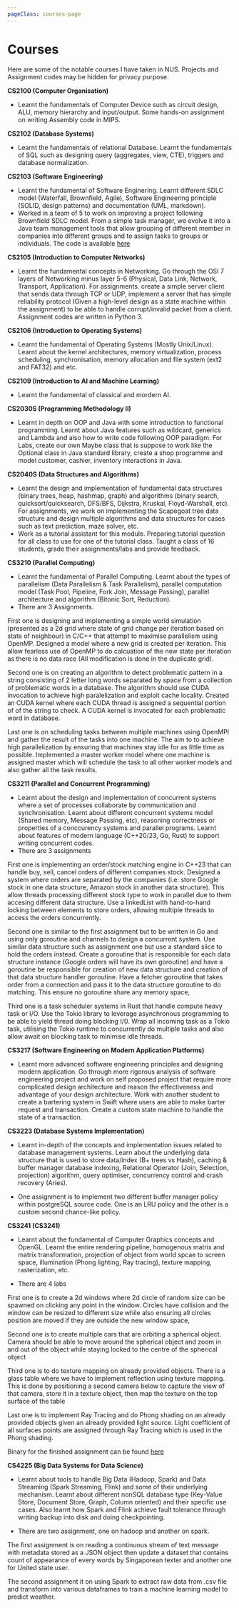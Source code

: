 ```yaml
---
pageClass: courses-page
---
```


# Courses

Here are some of the notable courses I have taken in NUS. Projects and Assignment codes may be hidden for privacy purpose. 

**CS2100 (Computer Organisation)**
- Learnt the fundamentals of Computer Device such as circuit design, ALU, memory hierarchy and input/output. Some hands-on assignment on writing Assembly code in MIPS.

**CS2102 (Database Systems)**
- Learnt the fundamentals of relational Database. Learnt the fundamentals of SQL such as designing query (aggregates, view, CTE), triggers and database normalization. 

**CS2103 (Software Engineering)**
- Learnt the fundamental of Software Enginering. Learnt different SDLC model (Waterfall, Brownfield, Agile), Software Engineering principle (SOLID, design patterns) and documentation (UML, markdown). 
- Worked in a team of 5 to work on improving a project following Brownfield SDLC model. From a simple task manager, we evolve it into a Java team management tools that allow grouping of different member in companies into different groups and to assign tasks to groups or individuals. The code is available [here](https://github.com/zicotjia/tp)

**CS2105 (Introduction to Computer Networks)**
- Learnt the fundamental concepts in Networking. Go through the OSI 7 layers of Networking minus layer 5-6 (Physical, Data Link, Network, Transport, Application). For assignments. create a simple server client that sends data through TCP or UDP, implement a server that has simple reliability protocol (Given a high-level design as a state machine within the assignment) to be able to handle corrupt/invalid packet from a client. Assignment codes are written in Python 3.

**CS2106 (Introduction to Operating Systems)**
- Learnt the fundamental of Operating Systems (Mostly Unix/Linux). Learnt about the kernel architectures, memory virtualization, process scheduling, synchronisation, memory allocation and file system (ext2 and FAT32) and etc.

**CS2109 (Introduction to AI and Machine Learning)**
- Learnt the fundamental of classical and mordern AI.

**CS2030S (Programming Methodology II)**
- Learnt in depth on OOP and Java with some introduction to functional programming. Learnt about Java features such as wildcard, generics and Lambda and also how to write code following OOP paradigm. For Labs, create our own Maybe class that is suppose to work like the Optional class in Java standard library, create a shop programme and model customer, cashier, inventory interactions in Java.

**CS2040S (Data Structures and Algorithms)**
- Learnt the design and implementation of fundamental data structures (binary trees, heap, hashmap, graph) and algorithms (binary search, quicksort/quicksearch, DFS/BFS, Dijkstra, Kruskal, Floyd-Warshall, etc). For assignments, we work on implementing the Scapegoat tree data structure and design multiple algorithms and data structures for cases such as text prediction, maze solver, etc.
- Work as a tutorial assistant for this module. Preparing tutorial question for all class to use for one of the tutorial class. Taught a class of 16 students, grade their assignments/labs and provide feedback.

**CS3210 (Parallel Computing)**
- Learnt the fundamental of Parallel Computing. Learnt about the types of parallelism (Data Parallelism & Task Parallelism), parallel computation model (Task Pool, Pipeline, Fork Join, Message Passing), parallel architecture and algorithm (Bitonic Sort, Reduction). 
- There are 3 Assignments. 

First one is designing and implementing a simple world simulation (presented as a 2d grid where state of grid change per iteration based on state of neighbour) in C/C++ that attempt to maximise parallelism using OpenMP. Designed a model where a new grid is created per iteration. This allow fearless use of OpenMP to do calcuation of the new state per iteration as there is no data race (All modification is done in the duplicate grid).

Second one is on creating an algorithm to detect problematic pattern in a string consisting of 2 letter long words separated by space from a collection of problematic words in a database. The algorithm should use CUDA invocation to achieve high paralelization and exploit cache locality. Created an CUDA kernel where each CUDA thread is assigned a sequential portion of of the string to check. A CUDA kernel is invocated for each problematic word in database.

Last one is on scheduling tasks between multiple machines using OpenMPI and gather the result of the tasks into one machine. The aim to to achieve high parallelization by ensuring that machines stay idle for as little time as possible. Implemented a master worker model where one machine is assigned master which will schedule the task to all other worker models and also gather all the task results. 

**CS3211 (Parallel and Concurrent Programming)**
- Learnt about the design and implementation of concurrent systems where a set of processes collaborate by communication and synchronisation. Learnt about different concurrent systems model (Shared memory, Message Passing, etc), reasoning correctness or properties of a conccurency systems and parallel programs. Learnt about features of modern language (C++20/23, Go, Rust) to support writing concurrent codes.
- There are 3 assignments

First one is implementing an order/stock matching engine in C++23 that can handle buy, sell, cancel orders of different companies stock. Designed a system where orders are separated by the companies (i.e: store Google stock in one data structure, Amazon stock in another data structure). This allow threads processing different stock type to work in parallel due to them accesing different data structure. Use a linkedList with hand-to-hand locking between elements to store orders, allowing multiple threads to access the orders concurrently.

Second one is similar to the first assignment but to be written in Go and using only goroutine and channels to design a concurrent system. Use similar data structure such as assignment one but use a standard slice to hold the orders instead. Create a goroutine that is responsible for each data structure instance (Google orders will have its own goroutine) and have a goroutine be responsible for creation of new data structure and creation of that data structure handler goroutine. Have a fetcher goroutine that takes order from a connection and pass it to the data structure goroutine to do matching. This ensure no goroutine share any memory space,

Third one is a task scheduler systems in Rust that handle compute heavy task or I/O. Use the Tokio library to leverage asynchronous programming to be able to yield thread doing blocking I/0. Wrap all incoming task as a Tokio task, utilising the Tokio runtime to concurrently do multiple tasks and also allow await on blocking task to minimise idle threads.

**CS3217 (Software Engineering on Modern Application Platforms)**
- Learnt more advanced software engineering principles and designing modern application. Go through more rigorous analysis of software engineering project and work on self proposed project that require more complicated design architecture and reason the effectiveness and advantage of your design architecture. Work with another student to create a bartering system in Swift where users are able to make barter request and transaction. Create a custom state machine to handle the state of a transaction.

**CS3223 (Database Systems Implementation)**
- Learnt in-depth of the concepts and implementation issues related to database management systems. Learn about the underlying data structure that is used to store data/index (B+ trees vs Hash), caching & buffer manager database indexing, Relational Operator (Join, Selection, projection) algorithm, query optimiser, concurrency control and crash recovery (Aries).

- One assignment is to implement two different buffer manager policy within postgreSQL source code. One is an LRU policy and the other is a custom second chance-like policy.

**CS3241 (CS3241)**
- Learnt about the fundamental of Computer Graphics concepts and OpenGL. Learnt the entire rendering pipeline, homogenous matrix and matrix transformation, projection of object from world spcae to screen space,  illumination (Phong lighting, Ray tracing), texture mapping, rasterization, etc. 

- There are 4 labs

First one is to create a 2d windows where 2d circle of random size can be spawned on clicking any point in the window. Circles have collision and the window can be resized to different size while also ensuring all circles position are moved if they are outside the new window space,

Second one is to create multiple cars that are orbiting a spherical object. Camera should be able to move around the spherical object and zoom in and out of the object while staying locked to the centre of the spherical object

Third one is to do texture mapping on already provided objects. There is a glass table where we have to implement reflection using texture mapping. This is done by positioning a second camera below to capture the view of that camera, store it in a texture object, then map the texture on the top surface of the table

Last one is to implement Ray Tracing and do Phong shading on an already provided objects given an already provided light source. Light coefficient of all surfaces points are assigned through Ray Tracing which is used in the Phong shading.

Binary for the finished assignment can be found [here](https://drive.google.com/drive/folders/1tBYsgui6sMI_tQB_AKUQtuFUgBVpOu9_?usp=sharing)

**CS4225 (Big Data Systems for Data Science)**
- Learnt about tools to handle Big Data (Hadoop, Spark) and Data Streaming (Spark Streaming, Flink) and some of their underlying mechanism. Learnt about different nonSQL database type (Key-Value Store, Document Store, Graph, Column oriented) and their specific use cases. Also learnt how Spark and Flink achieve fault tolerance through writing backup into disk and doing checkpointing. 

- There are two assignment, one on hadoop and another on spark.

The first assignment is on reading a continuous stream of text message with metadata stored as a JSON object then update a dataset that contains count of appearance of every words by Singaporean texter and another one for United state user.

The second assignment it on using Spark to extract raw data from .csv file and transform into various dataframes to train a machine learning model to predict weather.

<style lang="stylus">

.courses-page
  background-color #FFF5E1

</style>